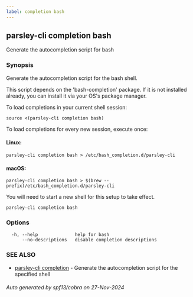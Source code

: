 ```yaml
---
label: completion bash
---
```

## parsley-cli completion bash

Generate the autocompletion script for bash

### Synopsis

Generate the autocompletion script for the bash shell.

This script depends on the 'bash-completion' package.
If it is not installed already, you can install it via your OS's package manager.

To load completions in your current shell session:

	source <(parsley-cli completion bash)

To load completions for every new session, execute once:

#### Linux:

	parsley-cli completion bash > /etc/bash_completion.d/parsley-cli

#### macOS:

	parsley-cli completion bash > $(brew --prefix)/etc/bash_completion.d/parsley-cli

You will need to start a new shell for this setup to take effect.


```
parsley-cli completion bash
```

### Options

```
  -h, --help              help for bash
      --no-descriptions   disable completion descriptions
```

### SEE ALSO

* [parsley-cli completion](./index.md)	 - Generate the autocompletion script for the specified shell

###### Auto generated by spf13/cobra on 27-Nov-2024
